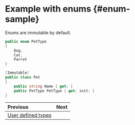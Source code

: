 ﻿# Example with enums {#enum-sample}

Enums are immutable by default.

```csharp
public enum PetType
{
    Dog,
    Cat,
    Parrot
}

[Immutable]
public class Pet
{
    public string Name { get; }
    public PetType PetType { get; init; }
}
```

<div class="section_buttons">

| Previous                                           | Next |
|:---------------------------------------------------|-----:|
| [User defined types](user-defined-types-sample.md) |      |

</div>